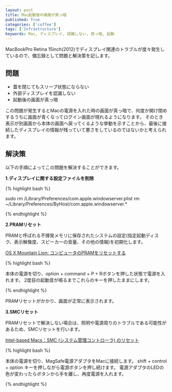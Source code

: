 ```yaml
---
layout: post
title: Mac起動後の画面が真っ暗
published: True
categories: ['coffee']
tags: ['Infrastructure']
keywords: Mac, ディスプレイ, 認識しない, 真っ暗, 起動
---
```


MacBookPro Retina 15inch(2012)でディスプレイ関連のトラブルが度々発生しているので、備忘録として問題と解決策を記します。

## 問題

* 蓋を閉じてもスリープ状態にならない
* 外部ディスプレイを認識しない
* 起動後の画面が真っ暗

この問題が発生するとMacの電源を入れた時の画面が真っ暗で、何度か開け閉めするうちに画面が青くなってログイン画面が現れるようになります。
そのとき表示が別画面から本体の画面へ戻ってくるような挙動を示すことから、最後に接続したディスプレイの情報が残っていて悪さをしているのではないかと考えられます。

## 解決策

以下の手順によってこの問題を解決することができます。

**1.ディスプレイに関する設定ファイルを削除**

{% highlight bash %}

sudo rm /Library/Preferences/com.apple.windowserver.plist
rm ~/Library/Preferences/ByHost/com.apple.windowserver.*

{% endhighlight %}

**2.PRAMリセット**

PRAMと呼ばれる不揮発メモリに保存されたシステムの設定(指定起動ディスク、表示解像度、スピーカーの音量、その他の情報)を初期化します。

[OS X Mountain Lion: コンピュータのPRAMをリセットする](http://support.apple.com/kb/PH11243?viewlocale=ja_JP)

{% highlight bash %}

本体の電源を切り、option + command + P + Rボタンを押した状態で電源を入れます。
2度目の起動音が鳴るまでこれらのキーを押したままにします。

{% endhighlight %}

PRAMリセットがかかり、画面が正常に表示されます。

**3.SMCリセット**

PRAMリセットで解決しない場合は、照明や電源周りのトラブルである可能性があるため、SMCリセットを行います。

[Intel-based Macs：SMC (システム管理コントローラ) のリセット](http://support.apple.com/kb/ht3964?viewlocale=ja_JP)

{% highlight bash %}

本体の電源を切り、MagSafe電源アダプタをMacに接続します。
shift + control + option キーを押しながら電源ボタンを押し続けます。
電源アダプタのLEDの色が変わったらボタンから手を離し、再度電源を入れます。

{% endhighlight %}
